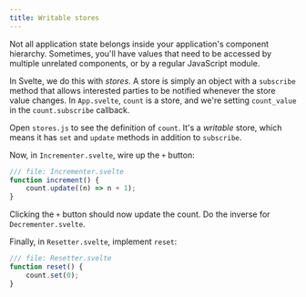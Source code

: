 ```yaml
---
title: Writable stores
---
```


Not all application state belongs inside your application's component hierarchy. Sometimes, you'll have values that need to be accessed by multiple unrelated components, or by a regular JavaScript module.

In Svelte, we do this with _stores_. A store is simply an object with a `subscribe` method that allows interested parties to be notified whenever the store value changes. In `App.svelte`, `count` is a store, and we're setting `count_value` in the `count.subscribe` callback.

Open `stores.js` to see the definition of `count`. It's a _writable_ store, which means it has `set` and `update` methods in addition to `subscribe`.

Now, in `Incrementer.svelte`, wire up the `+` button:

```js
/// file: Incrementer.svelte
function increment() {
	count.update((n) => n + 1);
}
```

Clicking the `+` button should now update the count. Do the inverse for `Decrementer.svelte`.

Finally, in `Resetter.svelte`, implement `reset`:

```js
/// file: Resetter.svelte
function reset() {
	count.set(0);
}
```
